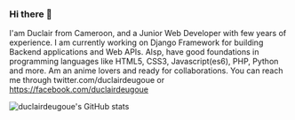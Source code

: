 ### Hi there 👋

I'am Duclair from Cameroon, and a Junior Web Developer with few years of experience. I am currently working on Django Framework for building Backend applications and Web APIs. Alsp, have good foundations in programming languages like HTML5, CSS3, Javascript(es6), PHP, Python and more. Am an anime lovers and ready for collaborations. You can reach me through twitter.com/duclairdeugoue or https://facebook.com/duclairdeugoue

![duclairdeugoue's GitHub stats](https://github-readme-stats.vercel.app/api?username=duclairdeugoue&show_icons=true&theme=radical)



